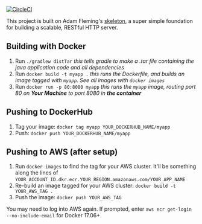 [![CircleCI](https://circleci.com/gh/emtseng/cs5356-f17.svg?style=svg)](https://circleci.com/gh/emtseng/cs5356-f17)


This project is built on Adam Fleming's [skeleton](https://github.com/amfleming/skeleton.git), a super simple foundation for building a scalable, RESTful HTTP server.

## Building with Docker
1. Run `./gradlew distTar` _this tells gradle to make a .tar file containing the java application code and all dependencies_
2. Run `docker build -t myapp .` _this runs the Dockerfile, and builds an image tagged with `myapp`.  See all images with `docker images`_
3. Run `docker run -p 80:8080 myapp` _this runs the `myapp` image, routing port 80 on **Your Machine** to port 8080 in **the container**_

## Pushing to DockerHub
1. Tag your image: `docker tag myapp YOUR_DOCKERHUB_NAME/myapp`
2. Push: `docker push YOUR_DOCKERHUB_NAME/myapp`

## Pushing to AWS (after setup)
1. Run `docker images` to find the tag for your AWS cluster. It'll be something along the lines of `YOUR_ACCOUNT_ID.dkr.ecr.YOUR_REGION.amazonaws.com/YOUR_APP_NAME`
2. Re-build an image tagged for your AWS cluster: `docker build -t YOUR_AWS_TAG .`
3. Push the image: `docker push YOUR_AWS_TAG`

You may need to log into AWS again. If prompted, enter ```aws ecr get-login --no-include-email``` for Docker 17.06+.
